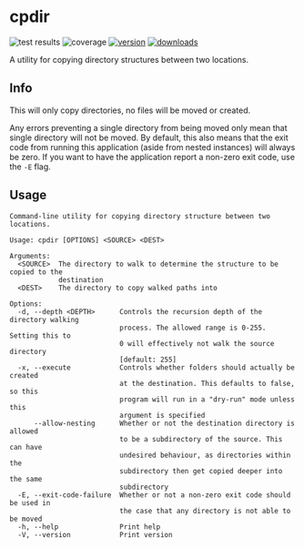 # cpdir

![test results](https://img.shields.io/github/actions/workflow/status/kade-robertson/cpdir/test.yml?label=test&style=flat-square) ![coverage](https://img.shields.io/codecov/c/github/kade-robertson/cpdir?style=flat-square)
[![version](https://img.shields.io/crates/v/cpdir?style=flat-square)](https://crates.io/crates/cpdir) [![downloads](https://img.shields.io/crates/d/cpdir?style=flat-square)](https://crates.io/crates/cpdir)

A utility for copying directory structures between two locations.

## Info

This will only copy directories, no files will be moved or created.

Any errors preventing a single directory from being moved only mean that single
directory will not be moved. By default, this also means that the exit code from
running this application (aside from nested instances) will always be zero. If
you want to have the application report a non-zero exit code, use the `-E` flag.

## Usage

```
Command-line utility for copying directory structure between two locations.

Usage: cpdir [OPTIONS] <SOURCE> <DEST>

Arguments:
  <SOURCE>  The directory to walk to determine the structure to be copied to the
            destination
  <DEST>    The directory to copy walked paths into

Options:
  -d, --depth <DEPTH>      Controls the recursion depth of the directory walking
                           process. The allowed range is 0-255. Setting this to
                           0 will effectively not walk the source directory
                           [default: 255]
  -x, --execute            Controls whether folders should actually be created
                           at the destination. This defaults to false, so this
                           program will run in a "dry-run" mode unless this
                           argument is specified
      --allow-nesting      Whether or not the destination directory is allowed
                           to be a subdirectory of the source. This can have
                           undesired behaviour, as directories within the
                           subdirectory then get copied deeper into the same
                           subdirectory
  -E, --exit-code-failure  Whether or not a non-zero exit code should be used in
                           the case that any directory is not able to be moved
  -h, --help               Print help
  -V, --version            Print version
```
